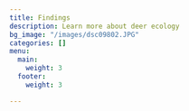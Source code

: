 ```yaml
---
title: Findings
description: Learn more about deer ecology
bg_image: "/images/dsc09802.JPG"
categories: []
menu:
  main:
    weight: 3
  footer:
    weight: 3

---
```

